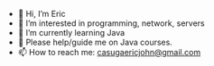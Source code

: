 - 👋 Hi, I’m Eric
- 👀 I’m interested in programming, network, servers
- 🌱 I’m currently learning Java
- 💞️ Please help/guide me on Java courses.
- 📫 How to reach me: casugaericjohn@gmail.com

<!---
petewquail/petewquail is a ✨ special ✨ repository because its `README.md` (this file) appears on your GitHub profile.
You can click the Preview link to take a look at your changes.
--->
